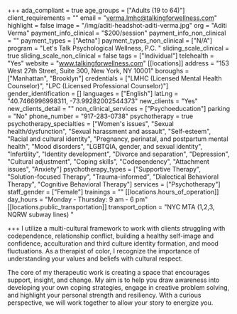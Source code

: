 +++
ada_compliant = true
age_groups = ["Adults (19 to 64)"]
client_requirements = ""
email = "verma.lmhc@talkingforwellness.com"
highlight = false
image = "/img/aditi-headshot-aditi-verma.jpg"
org = "Aditi Verma"
payment_info_clinical = "$200/session"
payment_info_non_clinical = ""
payment_types = ["Aetna"]
payment_types_non_clinical = ["N/A"]
program = "Let's Talk Psychological Wellness, P.C. "
sliding_scale_clinical = true
sliding_scale_non_clinical = false
tags = ["Individual"]
telehealth = "Yes"
website = "www.talkingforwellness.com"
[[locations]]
address = "153 West 27th Street, Suite 300, New York, NY 10001"
boroughs = ["Manhattan", "Brooklyn"]
credentials = ["LMHC (Licensed Mental Health Counselor)", "LPC (Licensed Professional Counselor)"]
gender_identification = []
languages = ["English"]
latLng = "40.7466996998311, -73.99282002544373"
new_clients = "Yes"
new_clients_detail = ""
non_clinical_services = ["Psychoeducation"]
parking = "No"
phone_number = "917-283-0738"
psychotherapy = true
psychotherapy_specialties = ["Women's issues", "Sexual health/dysfunction", "Sexual harassment and assault", "Self-esteem", "Racial and cultural identity", "Pregnancy, perinatal, and postpartum mental health", "Mood disorders", "LGBTQIA, gender, and sexual identity", "Infertility", "Identity development", "Divorce and separation", "Depression", "Cultural adjustment", "Coping skills", "Codependency", "Attachment issues", "Anxiety"]
psychotherapy_types = ["Supportive Therapy", "Solution-focused Therapy", "Trauma-informed", "Dialectical Behavioral Therapy", "Cognitive Behavioral Therapy"]
services = ["Psychotherapy"]
staff_gender = ["Female"]
trainings = ""
[[locations.hours_of_operation]]
day_hours = "Monday - Thursday: 9 am - 6 pm"
[[locations.public_transportation]]
transport_option = "NYC MTA (1,2,3, NQRW subway lines) "

+++
I utilize a multi-cultural framework to work with clients struggling with codependence, relationship conflict, building a healthy self-image and confidence, acculturation and third culture identity formation, and mood fluctuations. As a therapist of color, I recognize the importance of understanding your values and beliefs with cultural respect. 

The core of my therapeutic work is creating a space that encourages support, insight, and change. My aim is to help you draw awareness into developing your own coping strategies, engage in creative problem solving, and highlight your personal strength and resiliency. With a curious perspective, we will work together to allow your story to energize you.